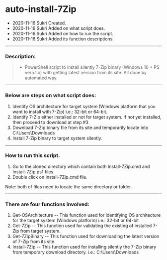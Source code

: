 # auto-install-7Zip
* 2020-11-16 Sukri Created.
* 2020-11-16 Sukri Added on what script does.
* 2020-11-16 Sukri Added on how to run the script.
* 2020-11-16 Sukri Added its function descriptions.

---

### Description:
> * PowerShell script to install silently 7-Zip binary (Windows 10 + PS ver5.1.x) with getting latest version from its site. All done by automated way.

---

### Below are steps on what script does:

1. Identify OS architecture for target system (Windows platform that you want to install with 7-Zip) i.e.: 32-bit or 64-bit.
2. Identify 7-Zip either installed or not for target system. If not yet installed, then proceed to download at step #3
3. Download 7-Zip binary file from its site and temporarily locate into C:\Users<userprofile>\Downloads
4. Install 7-Zip binary to target system silently.

---  

### How to run this script.

1. Go to the cloned directory which contain both Install-7Zip.cmd and Install-7Zip.ps1 files.
2. Double click on Install-7Zip.cmd file.

Note: both of files need to locate the same directory or folder.

---

### There are four functions involved:

1. Get-OSArchitecture
-- This function used for identifying OS architecture for the target system (Windows platform) i.e.: 32-bit or 64-bit
2. Get-7Zip
-- This function used for validating the existing of installed 7-Zip from target system.
3. Get-7ZipBinary
-- This function used for downloading the latest version of 7-Zip from its site.
4. Install-7Zip
-- This function used for installing silently the 7-Zip binary from temporary download directory. i.e.: C:\Users<UserProfile>\Downloads
